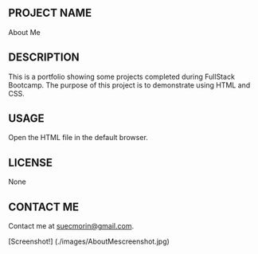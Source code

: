 ## PROJECT NAME 
About Me

## DESCRIPTION
This is a portfolio showing some projects completed during FullStack Bootcamp. The purpose of this project is to demonstrate using HTML and CSS.

## USAGE
Open the HTML file in the default browser.

## LICENSE
None

## CONTACT ME
Contact me at suecmorin@gmail.com.

[Screenshot!] (./images/AboutMescreenshot.jpg)